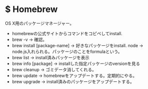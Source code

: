 # **$ Homebrew**

OS X用のパッケージマネージャー。
- homebrewの公式サイトからコマンドをコピペしてinstall.
- brew -v -> 確認。
- brew install [package-name] -> 好きなパッケージをinstall. node -> node.js入れられる。パッケージのことをformulaという。
- brew list -> install済みパッケージを表示
- brew info [package] -> installした指定パッケージのversionを見る
- brew cleanup -> ゴミデータ消してくれる。
- brew update -> homebrewをアップデートする。定期的にやる。
- brew upgrade -> install済みのパッケージをアップデートする。
